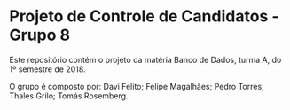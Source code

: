 # Projeto de Controle de Candidatos - Grupo 8

Este repositório contém o projeto da matéria Banco de Dados, turma A, do 1º semestre de 2018.

O grupo é composto por:
Davi Felito;
Felipe Magalhães;
Pedro Torres;
Thales Grilo;
Tomás Rosemberg.
